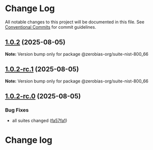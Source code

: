 # Change Log

All notable changes to this project will be documented in this file.
See [Conventional Commits](https://conventionalcommits.org) for commit guidelines.

## [1.0.2](https://github.com/zerobias-org/suite/compare/@zerobias-org/suite-nist-800_66@1.0.2-rc.1...@zerobias-org/suite-nist-800_66@1.0.2) (2025-08-05)

**Note:** Version bump only for package @zerobias-org/suite-nist-800_66





## [1.0.2-rc.1](https://github.com/zerobias-org/suite/compare/@zerobias-org/suite-nist-800_66@1.0.2-rc.0...@zerobias-org/suite-nist-800_66@1.0.2-rc.1) (2025-08-05)

**Note:** Version bump only for package @zerobias-org/suite-nist-800_66





## [1.0.2-rc.0](https://github.com/zerobias-org/suite/compare/@zerobias-org/suite-nist-800_66@1.0.1...@zerobias-org/suite-nist-800_66@1.0.2-rc.0) (2025-08-05)


### Bug Fixes

* all suites changed ([fa57fa1](https://github.com/zerobias-org/suite/commit/fa57fa1af7628003297df46b2d7740fe95bd2666))





# Change log
